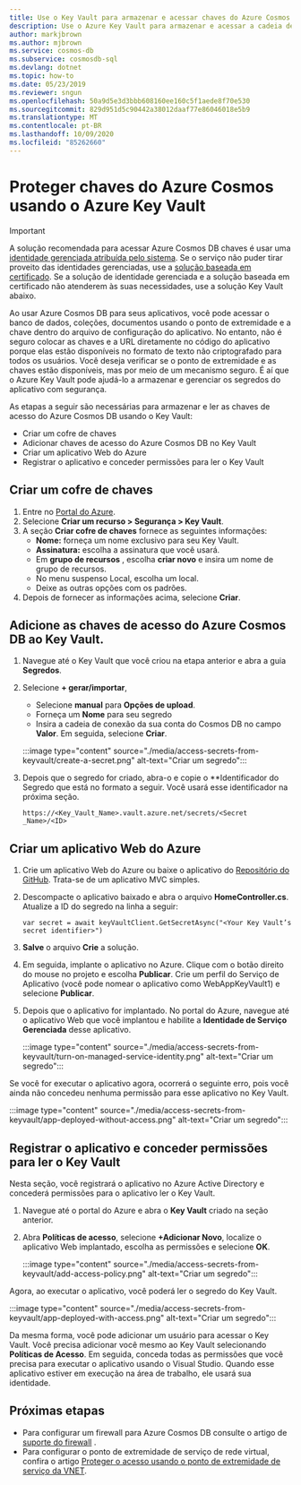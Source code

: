 ```yaml
---
title: Use o Key Vault para armazenar e acessar chaves do Azure Cosmos DB
description: Use o Azure Key Vault para armazenar e acessar a cadeia de conexão, chaves e pontos de extremidade do Azure Cosmos DB.
author: markjbrown
ms.author: mjbrown
ms.service: cosmos-db
ms.subservice: cosmosdb-sql
ms.devlang: dotnet
ms.topic: how-to
ms.date: 05/23/2019
ms.reviewer: sngun
ms.openlocfilehash: 50a9d5e3d3bbb608160ee160c5f1aede8f70e530
ms.sourcegitcommit: 829d951d5c90442a38012daaf77e86046018e5b9
ms.translationtype: MT
ms.contentlocale: pt-BR
ms.lasthandoff: 10/09/2020
ms.locfileid: "85262660"
---
```

# <a name="secure-azure-cosmos-keys-using-azure-key-vault"></a>Proteger chaves do Azure Cosmos usando o Azure Key Vault 

>[!IMPORTANT]
> A solução recomendada para acessar Azure Cosmos DB chaves é usar uma [identidade gerenciada atribuída pelo sistema](managed-identity-based-authentication.md). Se o serviço não puder tirar proveito das identidades gerenciadas, use a [solução baseada em certificado](certificate-based-authentication.md). Se a solução de identidade gerenciada e a solução baseada em certificado não atenderem às suas necessidades, use a solução Key Vault abaixo.

Ao usar Azure Cosmos DB para seus aplicativos, você pode acessar o banco de dados, coleções, documentos usando o ponto de extremidade e a chave dentro do arquivo de configuração do aplicativo.  No entanto, não é seguro colocar as chaves e a URL diretamente no código do aplicativo porque elas estão disponíveis no formato de texto não criptografado para todos os usuários. Você deseja verificar se o ponto de extremidade e as chaves estão disponíveis, mas por meio de um mecanismo seguro. É aí que o Azure Key Vault pode ajudá-lo a armazenar e gerenciar os segredos do aplicativo com segurança.

As etapas a seguir são necessárias para armazenar e ler as chaves de acesso do Azure Cosmos DB usando o Key Vault:

* Criar um cofre de chaves  
* Adicionar chaves de acesso do Azure Cosmos DB no Key Vault  
* Criar um aplicativo Web do Azure  
* Registrar o aplicativo e conceder permissões para ler o Key Vault  


## <a name="create-a-key-vault"></a>Criar um cofre de chaves

1. Entre no [Portal do Azure](https://portal.azure.com/).  
2. Selecione **Criar um recurso > Segurança > Key Vault**.  
3. A seção **Criar cofre de chaves** fornece as seguintes informações:  
   * **Nome:** forneça um nome exclusivo para seu Key Vault.  
   * **Assinatura:** escolha a assinatura que você usará.  
   * Em **grupo de recursos** , escolha **criar novo** e insira um nome de grupo de recursos.  
   * No menu suspenso Local, escolha um local.  
   * Deixe as outras opções com os padrões.  
4. Depois de fornecer as informações acima, selecione **Criar**.  

## <a name="add-azure-cosmos-db-access-keys-to-the-key-vault"></a>Adicione as chaves de acesso do Azure Cosmos DB ao Key Vault.
1. Navegue até o Key Vault que você criou na etapa anterior e abra a guia **Segredos**.  
2. Selecione **+ gerar/importar**, 

   * Selecione **manual** para **Opções de upload**.
   * Forneça um **Nome** para seu segredo
   * Insira a cadeia de conexão da sua conta do Cosmos DB no campo **Valor**. Em seguida, selecione **Criar**.

   :::image type="content" source="./media/access-secrets-from-keyvault/create-a-secret.png" alt-text="Criar um segredo":::

4. Depois que o segredo for criado, abra-o e copie o **Identificador do Segredo que está no formato a seguir. Você usará esse identificador na próxima seção. 

   `https://<Key_Vault_Name>.vault.azure.net/secrets/<Secret _Name>/<ID>`

## <a name="create-an-azure-web-application"></a>Criar um aplicativo Web do Azure

1. Crie um aplicativo Web do Azure ou baixe o aplicativo do [Repositório do GitHub](https://github.com/Azure/azure-cosmosdb-dotnet/tree/master/Demo/keyvaultdemo). Trata-se de um aplicativo MVC simples.  

2. Descompacte o aplicativo baixado e abra o arquivo **HomeController.cs**. Atualize a ID do segredo na linha a seguir:

   `var secret = await keyVaultClient.GetSecretAsync("<Your Key Vault’s secret identifier>")`

3. **Salve** o arquivo **Crie** a solução.  
4. Em seguida, implante o aplicativo no Azure. Clique com o botão direito do mouse no projeto e escolha **Publicar**. Crie um perfil do Serviço de Aplicativo (você pode nomear o aplicativo como WebAppKeyVault1) e selecione **Publicar**.   

5. Depois que o aplicativo for implantado. No portal do Azure, navegue até o aplicativo Web que você implantou e habilite a **Identidade de Serviço Gerenciada** desse aplicativo.  

   :::image type="content" source="./media/access-secrets-from-keyvault/turn-on-managed-service-identity.png" alt-text="Criar um segredo":::

Se você for executar o aplicativo agora, ocorrerá o seguinte erro, pois você ainda não concedeu nenhuma permissão para esse aplicativo no Key Vault.

:::image type="content" source="./media/access-secrets-from-keyvault/app-deployed-without-access.png" alt-text="Criar um segredo":::

## <a name="register-the-application--grant-permissions-to-read-the-key-vault"></a>Registrar o aplicativo e conceder permissões para ler o Key Vault

Nesta seção, você registrará o aplicativo no Azure Active Directory e concederá permissões para o aplicativo ler o Key Vault. 

1. Navegue até o portal do Azure e abra o **Key Vault** criado na seção anterior.  

2. Abra **Políticas de acesso**, selecione **+Adicionar Novo**, localize o aplicativo Web implantado, escolha as permissões e selecione **OK**.  

   :::image type="content" source="./media/access-secrets-from-keyvault/add-access-policy.png" alt-text="Criar um segredo":::

Agora, ao executar o aplicativo, você poderá ler o segredo do Key Vault.

:::image type="content" source="./media/access-secrets-from-keyvault/app-deployed-with-access.png" alt-text="Criar um segredo":::
 
Da mesma forma, você pode adicionar um usuário para acessar o Key Vault. Você precisa adicionar você mesmo ao Key Vault selecionando **Políticas de Acesso**. Em seguida, conceda todas as permissões que você precisa para executar o aplicativo usando o Visual Studio. Quando esse aplicativo estiver em execução na área de trabalho, ele usará sua identidade.

## <a name="next-steps"></a>Próximas etapas

* Para configurar um firewall para Azure Cosmos DB consulte o artigo de [suporte do firewall](firewall-support.md) .
* Para configurar o ponto de extremidade de serviço de rede virtual, confira o artigo [Proteger o acesso usando o ponto de extremidade de serviço da VNET](vnet-service-endpoint.md).
